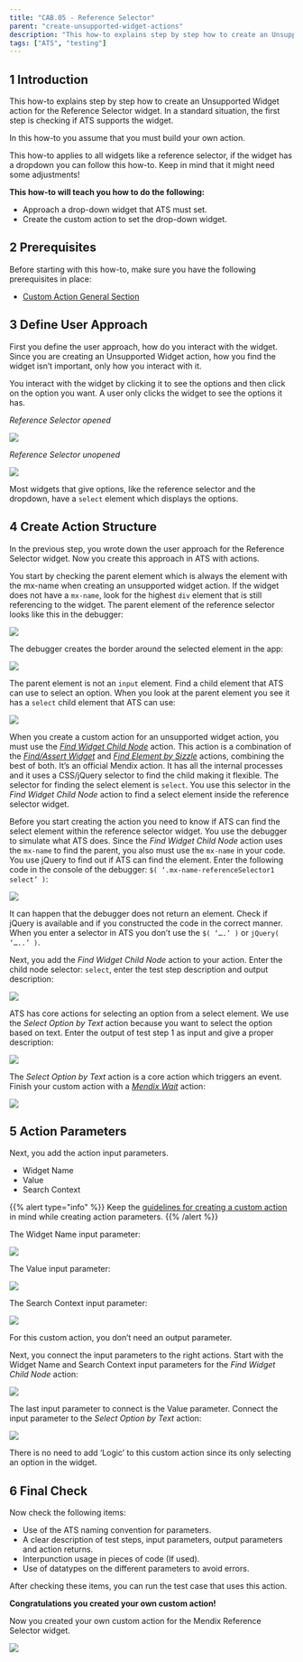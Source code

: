 ```yaml
---
title: "CAB.05 - Reference Selector"
parent: "create-unsupported-widget-actions"
description: "This how-to explains step by step how to create an Unsupported Widget action for the Mendix Reference Selector widget."
tags: ["ATS", "testing"]
---
```


## 1 Introduction

This how-to explains step by step how to create an Unsupported Widget action for the Reference Selector widget. In a standard situation, the first step is checking if ATS supports the widget. 

In this how-to you assume that you must build your own action.

This how-to applies to all widgets like a reference selector, if the widget has a dropdown you can follow this how-to. Keep in mind that it might need some adjustments!

**This how-to will teach you how to do the following:**
* Approach a drop-down widget that ATS must set.
* Create the custom action to set the drop-down widget.

## 2 Prerequisites

Before starting with this how-to, make sure you have the following prerequisites in place:

*  [Custom Action General Section](custom-action-general)

## 3 Define User Approach

First you define the user approach, how do you interact with the widget. Since you are creating an Unsupported Widget action, how you find the widget isn’t important, only how you interact with it.

You  interact with the widget by clicking it to see the options and then click on the option you want. A user only clicks the widget to see the options it has.

_Reference Selector opened_

![](attachments/create-unsupported-widget/cab-05-reference-selector/ref-selector-unopenend.png)

_Reference Selector unopened_

![](attachments/create-unsupported-widget/cab-05-reference-selector/ref-selector-openend.png)

Most widgets that give options, like the reference selector and the dropdown, have a `select` element which displays the options.

## 4 Create Action Structure

In the previous step, you wrote down the user approach for the Reference Selector widget. Now you create this approach in ATS with actions.

You start by checking the parent element which is always the element with the mx-name when creating an unsupported widget action. If the widget does not have a `mx-name`, look for the highest `div` element that is still referencing to the widget.
The parent element of the reference selector looks like this in the debugger:

![](attachments/create-unsupported-widget/cab-05-reference-selector/ref-selector-parentelement.png)

The debugger creates the border around the selected element in the app:

![](attachments/create-unsupported-widget/cab-05-reference-selector/ref-selector-parentelement-outlined.png)

The parent element is not an `input` element. Find a child element that ATS can use to select an option. When you look at the parent element you see it has a `select` child element that ATS can use:

![](attachments/create-unsupported-widget/cab-05-reference-selector/ref-selector-childelement-select.png)

When you create a custom action for an unsupported widget action, you must use the _[Find Widget Child Node](../refguide-ats-1/find-widget-child-node)_ action. This action is a combination of the _[Find/Assert Widget](../refguide-ats-1/findassert-widget)_ and _[Find Element by Sizzle](../refguide-ats-1/find-element-by-sizzle)_ actions, combining the best of both. It’s an official Mendix action. It has all the internal processes and it uses a CSS/jQuery selector to find the child making it flexible. The selector for finding the select element is `select`. You use this selector in the _Find Widget Child Node_ action to find a select element inside the reference selector widget.

Before you start creating the action you need to know if ATS can find the select element within the reference selector widget. You use the debugger to simulate what ATS does. Since the _Find Widget Child Node_ action uses the `mx-name` to find the parent, you also must use the `mx-name` in your code.
You use jQuery to find out if ATS can find the element. Enter the following code in the console of the debugger: `$( ‘.mx-name-referenceSelector1 select’ )`:

![](attachments/create-unsupported-widget/cab-05-reference-selector/ref-selector-childelement-select-selector.png)

It can happen that the debugger does not return an element. Check if jQuery is available and if you constructed the code in the correct manner.
When you enter a selector in ATS you don’t use the `$( ‘….’ )` or `jQuery( ‘…..’ )`.

Next, you add the _Find Widget Child Node_ action to your action. Enter the child node selector: `select`, enter the test step description and output description:

![](attachments/create-unsupported-widget/cab-05-reference-selector/ref-selector-findwidgetchildnode-action.png)

ATS has core actions for selecting an option from a select element. We use the _Select Option by Text_ action because you want to select the option based on text. Enter the output of test step 1 as input and give a proper description:

![](attachments/create-unsupported-widget/cab-05-reference-selector/ref-selector-selectoptionbytext-action.png)

The _Select Option by Text_ action is a core action which triggers an event. Finish your custom action with a [_Mendix Wait_](../refguide-ats-1/mendix-wait) action:

![](attachments/create-unsupported-widget/cab-05-reference-selector/ref-selector-mendixwait-action.png)

## 5 Action Parameters

Next, you add the action input parameters.
* Widget Name
* Value
* Search Context

{{% alert type="info" %}}
Keep the [guidelines for creating a custom action](../bestpractices/guidelines-custom-action) in mind while creating action parameters. 
{{% /alert %}}

The Widget Name input parameter:

![](attachments/create-unsupported-widget/cab-05-reference-selector/ref-selector-widgetname-inputparameter.png)

The Value input parameter:

![](attachments/create-unsupported-widget/cab-05-reference-selector/ref-selector-value-inputparameter.png)

The Search Context input parameter:

![](attachments/create-unsupported-widget/cab-05-reference-selector/ref-selector-searchcontext-inputparameter.png)

For this custom action, you don’t need an output parameter.

Next, you connect the input parameters to the right actions. Start with the Widget Name and Search Context input parameters for the _Find Widget Child Node_ action:

![](attachments/create-unsupported-widget/cab-05-reference-selector/ref-selector-findwidgetchildnode-inputparameters.png)

The last input parameter to connect is the Value parameter. Connect the input parameter to the _Select Option by Text_ action:

![](attachments/create-unsupported-widget/cab-05-reference-selector/ref-selector-selectoptionbytext-inputparameters.png)

There is no need to add ‘Logic’ to this custom action since its only selecting an option in the widget.

## 6 Final Check

Now check the following items:

*  Use of the ATS naming convention for parameters.
*  A clear description of test steps, input parameters, output parameters and action returns.
*  Interpunction usage in pieces of code (If used).
*  Use of datatypes on the different parameters to avoid errors.

After checking these items, you can run the test case that uses this action.

**Congratulations you created your own custom action!**

Now you created your own custom action for the Mendix Reference Selector widget.

![](attachments/create-unsupported-widget/cab-05-reference-selector/ref-selector-finishedaction.png)
